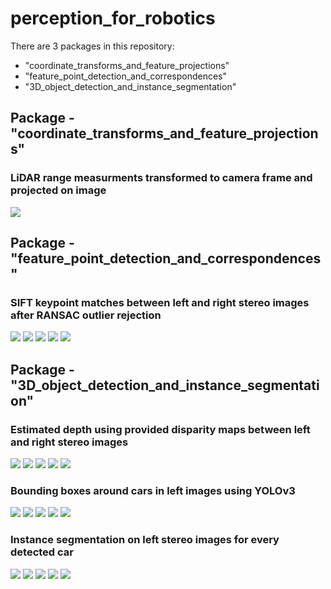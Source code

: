 # perception_for_robotics

There are 3 packages in this repository:
- "coordinate_transforms_and_feature_projections"
- "feature_point_detection_and_correspondences"
- "3D_object_detection_and_instance_segmentation"

## Package - "coordinate_transforms_and_feature_projections"

### LiDAR range measurments transformed to camera frame and projected on image
![](coordinate_transforms_and_feature_projections/plot/final.jpeg)

## Package - "feature_point_detection_and_correspondences"

### SIFT keypoint matches between left and right stereo images after RANSAC outlier rejection
![](feature_point_detection_and_correspondences/results/q3/sift_matches_test_RANSAC_000011.jpg)
![](feature_point_detection_and_correspondences/results/q3/sift_matches_test_RANSAC_000012.jpg)
![](feature_point_detection_and_correspondences/results/q3/sift_matches_test_RANSAC_000013.jpg)
![](feature_point_detection_and_correspondences/results/q3/sift_matches_test_RANSAC_000014.jpg)
![](feature_point_detection_and_correspondences/results/q3/sift_matches_test_RANSAC_000015.jpg)

## Package - "3D_object_detection_and_instance_segmentation"

### Estimated depth using provided disparity maps between left and right stereo images
![](3D_object_detection_and_instance_segmentation/data/test/est_depth/depth_map_000011.jpg)
![](3D_object_detection_and_instance_segmentation/data/test/est_depth/depth_map_000012.jpg)
![](3D_object_detection_and_instance_segmentation/data/test/est_depth/depth_map_000013.jpg)
![](3D_object_detection_and_instance_segmentation/data/test/est_depth/depth_map_000014.jpg)
![](3D_object_detection_and_instance_segmentation/data/test/est_depth/depth_map_000015.jpg)

### Bounding boxes around cars in left images using YOLOv3
![](3D_object_detection_and_instance_segmentation/data/test/bounding_box/bounding_box_000011.jpg)
![](3D_object_detection_and_instance_segmentation/data/test/bounding_box/bounding_box_000012.jpg)
![](3D_object_detection_and_instance_segmentation/data/test/bounding_box/bounding_box_000013.jpg)
![](3D_object_detection_and_instance_segmentation/data/test/bounding_box/bounding_box_000014.jpg)
![](3D_object_detection_and_instance_segmentation/data/test/bounding_box/bounding_box_000015.jpg)

### Instance segmentation on left stereo images for every detected car
![](3D_object_detection_and_instance_segmentation/data/test/est_segmentation/000011.jpg)
![](3D_object_detection_and_instance_segmentation/data/test/est_segmentation/000012.jpg)
![](3D_object_detection_and_instance_segmentation/data/test/est_segmentation/000013.jpg)
![](3D_object_detection_and_instance_segmentation/data/test/est_segmentation/000014.jpg)
![](3D_object_detection_and_instance_segmentation/data/test/est_segmentation/000015.jpg)
